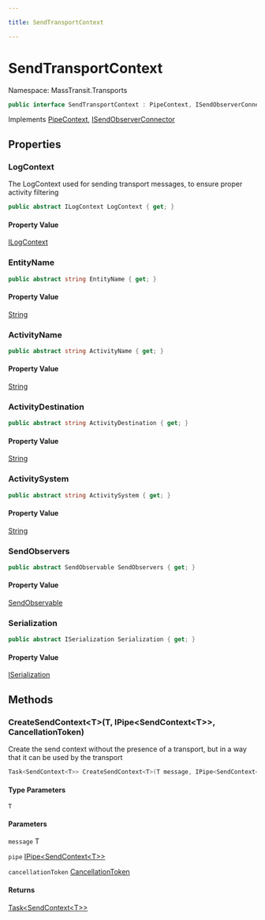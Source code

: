 ```yaml
---

title: SendTransportContext

---
```


# SendTransportContext

Namespace: MassTransit.Transports

```csharp
public interface SendTransportContext : PipeContext, ISendObserverConnector
```

Implements [PipeContext](../../masstransit-abstractions/masstransit/pipecontext), [ISendObserverConnector](../../masstransit-abstractions/masstransit/isendobserverconnector)

## Properties

### **LogContext**

The LogContext used for sending transport messages, to ensure proper activity filtering

```csharp
public abstract ILogContext LogContext { get; }
```

#### Property Value

[ILogContext](../masstransit-logging/ilogcontext)<br/>

### **EntityName**

```csharp
public abstract string EntityName { get; }
```

#### Property Value

[String](https://learn.microsoft.com/en-us/dotnet/api/system.string)<br/>

### **ActivityName**

```csharp
public abstract string ActivityName { get; }
```

#### Property Value

[String](https://learn.microsoft.com/en-us/dotnet/api/system.string)<br/>

### **ActivityDestination**

```csharp
public abstract string ActivityDestination { get; }
```

#### Property Value

[String](https://learn.microsoft.com/en-us/dotnet/api/system.string)<br/>

### **ActivitySystem**

```csharp
public abstract string ActivitySystem { get; }
```

#### Property Value

[String](https://learn.microsoft.com/en-us/dotnet/api/system.string)<br/>

### **SendObservers**

```csharp
public abstract SendObservable SendObservers { get; }
```

#### Property Value

[SendObservable](../../masstransit-abstractions/masstransit-observables/sendobservable)<br/>

### **Serialization**

```csharp
public abstract ISerialization Serialization { get; }
```

#### Property Value

[ISerialization](../../masstransit-abstractions/masstransit/iserialization)<br/>

## Methods

### **CreateSendContext\<T\>(T, IPipe\<SendContext\<T\>\>, CancellationToken)**

Create the send context without the presence of a transport, but in a way that it can be used by the transport

```csharp
Task<SendContext<T>> CreateSendContext<T>(T message, IPipe<SendContext<T>> pipe, CancellationToken cancellationToken)
```

#### Type Parameters

`T`<br/>

#### Parameters

`message` T<br/>

`pipe` [IPipe\<SendContext\<T\>\>](../../masstransit-abstractions/masstransit/ipipe-1)<br/>

`cancellationToken` [CancellationToken](https://learn.microsoft.com/en-us/dotnet/api/system.threading.cancellationtoken)<br/>

#### Returns

[Task\<SendContext\<T\>\>](https://learn.microsoft.com/en-us/dotnet/api/system.threading.tasks.task-1)<br/>
